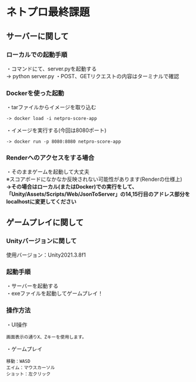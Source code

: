 # ネトプロ最終課題

## サーバーに関して

### ローカルでの起動手順
・コマンドにて、server.pyを起動する  
    -> python server.py
・POST、GETリクエストの内容はターミナルで確認

### Dockerを使った起動
・tarファイルからイメージを取り込む

    -> docker load -i netpro-score-app 
・イメージを実行する(今回は8080ポート)

    -> docker run -p 8080:8080 netpro-score-app

### Renderへのアクセスをする場合
・そのままゲームを起動して大丈夫  
※スコアボードになかなか反映されない可能性があります(Renderの仕様上)  
    __→その場合はローカル(またはDocker)での実行をして、「Unity/Assets/Scripts/Web/JsonToServer」の14,15行目のアドレス部分をlocalhostに変更してください__

## ゲームプレイに関して

### Unityバージョンに関して
使用バージョン：Unity2021.3.8f1

### 起動手順
・サーバーを起動する  
・exeファイルを起動してゲームプレイ！

### 操作方法
・UI操作

    画面表示の通りX、Zキーを使用します。  
・ゲームプレイ

    移動：WASD  
    エイム：マウスカーソル  
    ショット：左クリック